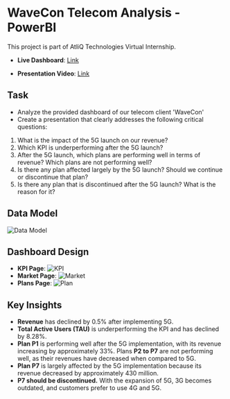 # WaveCon Telecom Analysis - PowerBI

This project is part of AtliQ Technologies Virtual Internship.

- **Live Dashboard**: [Link](https://app.powerbi.com/view?r=eyJrIjoiYmVhZTMxZmEtZmM4Ny00ZDk2LWE0ZTktZmUwNTA0MTY0MGU4IiwidCI6ImM2ZTU0OWIzLTVmNDUtNDAzMi1hYWU5LWQ0MjQ0ZGM1YjJjNCJ9)

- **Presentation Video**: [Link](https://www.youtube.com/watch?v=ZkO8gMeQypg)

## Task

- Analyze the provided dashboard of our telecom client 'WaveCon'
- Create a presentation that clearly addresses the following critical questions:
1. What is the impact of the 5G launch on our revenue?
2. Which KPI is underperforming after the 5G launch?
3. After the 5G launch, which plans are performing well in terms of revenue? Which plans are not performing well?
4. Is there any plan affected largely by the 5G launch? Should we continue or discontinue that plan?
5. Is there any plan that is discontinued after the 5G launch? What is the reason for it?

## Data Model

![Data Model](https://github.com/user-attachments/assets/47abbd49-efa7-449d-b1bc-2c346d45c8af)

## Dashboard Design

- **KPI Page**:
![KPI](https://github.com/user-attachments/assets/4846c8d8-7a10-438e-a13c-f8e34d065985)
- **Market Page**:
![Market](https://github.com/user-attachments/assets/5d90206b-7cbb-4d07-9443-7bf49bc868c8)
- **Plans Page**: 
![Plan](https://github.com/user-attachments/assets/f71deb23-9a0f-425c-8add-7c7e9d848780)

## Key Insights

- **Revenue** has declined by 0.5% after implementing 5G.
- **Total Active Users (TAU)** is underperforming the KPI and has declined by 8.28%.
- **Plan P1** is performing well after the 5G implementation, with its revenue increasing by approximately 33%. Plans **P2 to P7** are not performing well, as their revenues have decreased when compared to 5G.
- **Plan P7** is largely affected by the 5G implementation because its revenue decreased by approximately 430 million.
- **P7 should be discontinued.** With the expansion of 5G, 3G becomes outdated, and customers prefer to use 4G and 5G.

